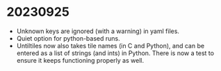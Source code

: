 # 20230925

- Unknown keys are ignored (with a warning) in yaml files.
- Quiet option for python-based runs.
- Untiltiles now also takes tile names (in C and Python), and can be entered as a list of strings (and ints) in Python.  There is now a test to ensure it keeps functioning properly as well.